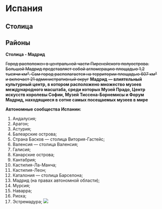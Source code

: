 # Испания
## Cтолица
## Районы
**Столица - Мадрид**

~~Город расположен в центральной части Пиренейского полуострова. Большой Мадрид представляет собой агломерацию площадью 1,2 тысячи км². Сам город располагается на территории площадью 607 км² и включает 21 административный округ~~
__Мадрид — влиятельный культурный центр, в котором расположено множество музеев международного масштаба, среди которых Музей Прадо, Центр искусств королевы Софии, Музей Тиссена-Борнемисы и Форум Мадрид, находящиеся в сотне самых посещаемых музеев в мире__

__Автономные сообщества Испании:__ 
1. Андалусия;
2. Арагон;
3. Астурия;
4. Балеарские острова;
5. Страна Басков — столица Витория-Гастейс;
6. Валенсия — столица Валенсия;
7. Галисия;
8. Канарские острова;
9. Кантабрия;
10. Кастилия-Ла-Манча;
11. Кастилия-Леон;
12. Каталония — столица Барселона;
13. Мадрид (на правах автономной области);
14. Мурсия;
15. Наварра;
16. Риоха;
17. Эстремадура;
![](https://ru.wikipedia.org/wiki/Испания#/media/Файл:Flag_of_Spain.svg)
